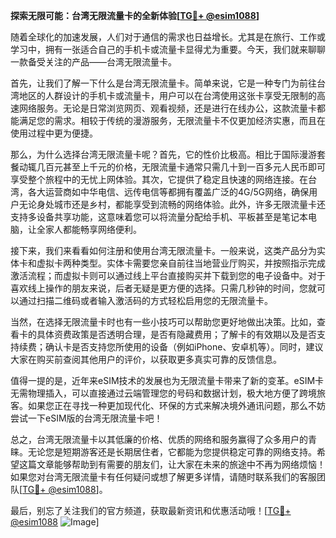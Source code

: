 **探索无限可能：台湾无限流量卡的全新体验[[TG💪+ @esim1088](https://t.me/s/esim1088)]**

随着全球化的加速发展，人们对于通信的需求也日益增长。尤其是在旅行、工作或学习中，拥有一张适合自己的手机卡或流量卡显得尤为重要。今天，我们就来聊聊一款备受关注的产品——台湾无限流量卡。

首先，让我们了解一下什么是台湾无限流量卡。简单来说，它是一种专门为前往台湾地区的人群设计的手机卡或流量卡，用户可以在台湾使用这张卡享受无限制的高速网络服务。无论是日常浏览网页、观看视频，还是进行在线办公，这款流量卡都能满足您的需求。相较于传统的漫游服务，无限流量卡不仅更加经济实惠，而且在使用过程中更为便捷。

那么，为什么选择台湾无限流量卡呢？首先，它的性价比极高。相比于国际漫游套餐动辄几百元甚至上千元的价格，无限流量卡通常只需几十到一百多元人民币即可享受整个旅程中的无忧上网体验。其次，它提供了稳定且快速的网络连接。在台湾，各大运营商如中华电信、远传电信等都拥有覆盖广泛的4G/5G网络，确保用户无论身处城市还是乡村，都能享受到流畅的网络体验。此外，许多无限流量卡还支持多设备共享功能，这意味着您可以将流量分配给手机、平板甚至是笔记本电脑，让全家人都能畅享网络便利。

接下来，我们来看看如何注册和使用台湾无限流量卡。一般来说，这类产品分为实体卡和虚拟卡两种类型。实体卡需要您亲自前往当地营业厅购买，并按照指示完成激活流程；而虚拟卡则可以通过线上平台直接购买并下载到您的电子设备中。对于喜欢线上操作的朋友来说，后者无疑是更方便的选择。只需几秒钟的时间，您就可以通过扫描二维码或者输入激活码的方式轻松启用您的无限流量卡。

当然，在选择无限流量卡时也有一些小技巧可以帮助您更好地做出决策。比如，查看卡的具体资费政策是否透明合理，是否有隐藏费用；了解卡的有效期以及是否支持续费；确认卡是否支持您所使用的设备（例如iPhone、安卓机等）。同时，建议大家在购买前查阅其他用户的评价，以获取更多真实可靠的反馈信息。

值得一提的是，近年来eSIM技术的发展也为无限流量卡带来了新的变革。eSIM卡无需物理插入，可以直接通过云端管理您的号码和数据计划，极大地方便了跨境旅客。如果您正在寻找一种更加现代化、环保的方式来解决境外通讯问题，那么不妨尝试一下eSIM版的台湾无限流量卡吧！

总之，台湾无限流量卡以其低廉的价格、优质的网络和服务赢得了众多用户的青睐。无论您是短期游客还是长期居住者，它都能为您提供稳定可靠的网络支持。希望这篇文章能够帮助到有需要的朋友们，让大家在未来的旅途中不再为网络烦恼！如果您对台湾无限流量卡有任何疑问或想了解更多详情，请随时联系我们的客服团队[[TG💪+ @esim1088](https://t.me/s/esim1088)]。

最后，别忘了关注我们的官方频道，获取最新资讯和优惠活动哦！[[TG💪+ @esim1088](https://t.me/s/esim1088) ![Image](https://i.postimg.cc/4NQfJmqS/Snipaste-2025-05-13-00-14-12.png)]